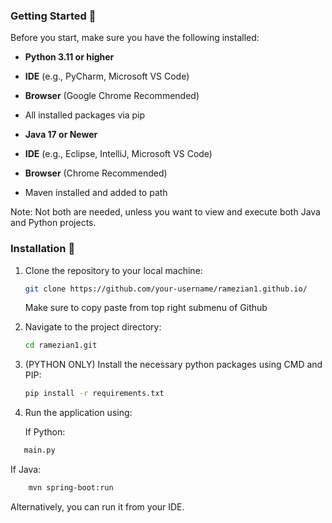### Getting Started 🚀

Before you start, make sure you have the following installed:

- **Python 3.11 or higher**
- **IDE** (e.g., PyCharm, Microsoft VS Code)
- **Browser** (Google Chrome Recommended)
- All installed packages via pip

- **Java 17 or Newer**
- **IDE** (e.g., Eclipse, IntelliJ, Microsoft VS Code)
-  **Browser** (Chrome Recommended)
-  Maven installed and added to path

Note: Not both are needed, unless you want to view and execute both Java and Python projects. 

### Installation 🔧

1. Clone the repository to your local machine:

    ```bash
    git clone https://github.com/your-username/ramezian1.github.io/
    ```
    Make sure to copy paste from top right submenu of Github
   
3. Navigate to the project directory:

    ```bash
    cd ramezian1.git
    ```
4. (PYTHON ONLY) Install the necessary python packages using CMD and PIP:

    ```bash
    pip install -r requirements.txt
    ```
5. Run the application using:

    If Python:
 ```bash
    main.py
```
   If Java:  
```bash
    mvn spring-boot:run
```

Alternatively, you can run it from your IDE. 
